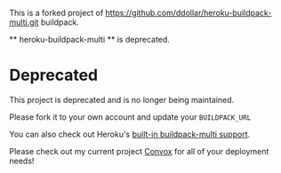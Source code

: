 This is a forked project of https://github.com/ddollar/heroku-buildpack-multi.git buildpack.

** heroku-buildpack-multi ** is deprecated.

# Deprecated

This project is deprecated and is no longer being maintained.

Please fork it to your own account and update your `BUILDPACK_URL`

You can also check out Heroku's [built-in buildpack-multi support](https://devcenter.heroku.com/articles/using-multiple-buildpacks-for-an-app).

Please check out my current project [Convox](https://convox.com) for all of your deployment needs!
